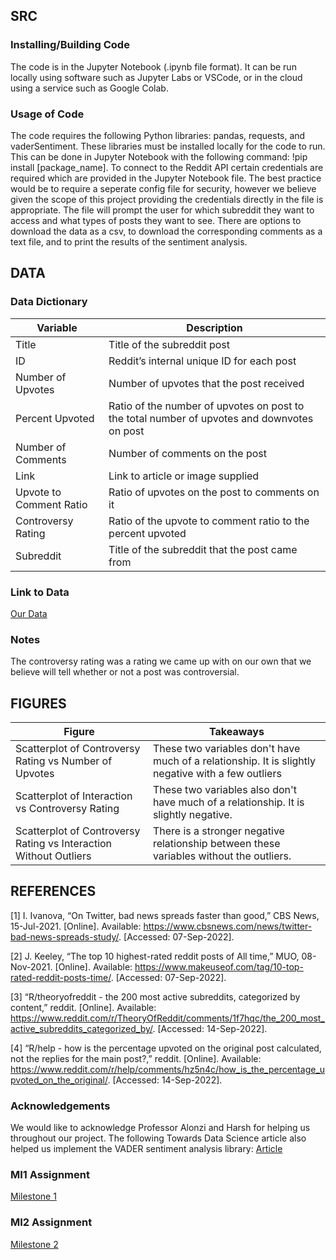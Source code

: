 ## SRC

### Installing/Building Code

The code is in the Jupyter Notebook (.ipynb file format). It can be run locally using software such as Jupyter Labs or VSCode, or in the cloud using a service such as 
Google Colab.

### Usage of Code

The code requires the following Python libraries: pandas, requests, and vaderSentiment. These libraries must be installed locally for the code to run. This can be done
in Jupyter Notebook with the following command: !pip install [package_name]. To connect to the Reddit API certain credentials are required which are provided in the 
Jupyter Notebook file. The best practice would be to require a seperate config file for security, however we believe given the scope of this project providing the
credentials directly in the file is appropriate. The file will prompt the user for which subreddit they want to access and what types of posts they want to see. There
are options to download the data as a csv, to download the corresponding comments as a text file, and to print the results of the sentiment analysis.

## DATA

### Data Dictionary
| Variable | Description |
| -------- | ----------- |
| Title | Title of the subreddit post |
| ID | Reddit’s internal unique ID for each post |
| Number of Upvotes | Number of upvotes that the post received |
| Percent Upvoted | Ratio of the number of upvotes on post to the total number of upvotes and downvotes on post |
| Number of Comments | Number of comments on the post |
| Link | Link to article or image supplied |
| Upvote to Comment Ratio | Ratio of upvotes on the post to comments on it |
| Controversy Rating | Ratio of the upvote to comment ratio to the percent upvoted |
| Subreddit | Title of the subreddit that the post came from |

### Link to Data
[Our Data](https://github.com/jnm9aba/DS4002Project1/tree/main/DATA)

### Notes
The controversy rating was a rating we came up with on our own that we believe will tell whether or not a post was controversial.

## FIGURES
| Figure | Takeaways |
| -------- | ----------- |
| Scatterplot of Controversy Rating vs Number of Upvotes | These two variables don't have much of a relationship. It is slightly negative with a few outliers |
| Scatterplot of Interaction vs Controversy Rating | These two variables also don't have much of a relationship. It is slightly negative. |
| Scatterplot of Controversy Rating vs Interaction Without Outliers | There is a stronger negative relationship between these variables without the outliers. |



## REFERENCES
[1] I. Ivanova, “On Twitter, bad news spreads faster than good,” CBS News, 15-Jul-2021. [Online]. Available: https://www.cbsnews.com/news/twitter-bad-news-spreads-study/. [Accessed: 07-Sep-2022].

[2] J. Keeley, “The top 10 highest-rated reddit posts of All time,” MUO, 08-Nov-2021. [Online]. Available: https://www.makeuseof.com/tag/10-top-rated-reddit-posts-time/. [Accessed: 07-Sep-2022].

[3] “R/theoryofreddit - the 200 most active subreddits, categorized by content,” reddit. [Online]. Available: https://www.reddit.com/r/TheoryOfReddit/comments/1f7hqc/the_200_most_active_subreddits_categorized_by/. [Accessed: 14-Sep-2022].  

[4] “R/help - how is the percentage upvoted on the original post calculated, not the replies for the main post?,” reddit. [Online]. Available: https://www.reddit.com/r/help/comments/hz5n4c/how_is_the_percentage_upvoted_on_the_original/. [Accessed: 14-Sep-2022]. 

### Acknowledgements
We would like to acknowledge Professor Alonzi and Harsh for helping us throughout our project. The following Towards Data Science article also helped us implement
the VADER sentiment analysis library: [Article](https://towardsdatascience.com/the-most-favorable-pre-trained-sentiment-classifiers-in-python-9107c06442c6)

### MI1 Assignment
[Milestone 1](https://docs.google.com/document/d/1_9VuEV5jnkA3g263__p-ZIY3Z7F7dS8qcF2a_IcWDRI/edit?usp=sharing)

### MI2 Assignment
[Milestone 2](https://docs.google.com/document/d/1ZprHGB9gfskv4LiUauzqac8v8GBv4s8Hgy-vTTQr54c/edit?usp=sharing)

